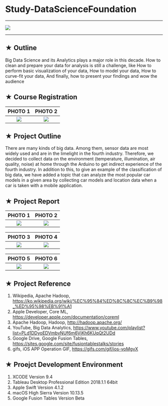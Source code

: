 # Study-DataScienceFoundation

* * *

<div id="container">
    <img src ="https://user-images.githubusercontent.com/20036523/43962784-863f6410-9cf3-11e8-939e-807a6dd0bf7e.gif"/>
</div>

* * *

## ★ Outline
Big Data Science and its Analytics plays a major role in this decade. How to clean and prepare your data for analysis is still a challenge, like How to perform basic visualization of your data, How to model your data, How to curve-fit your data, And finally, how to present your findings and wow the audience

## ★ Course Registration

|PHOTO 1|PHOTO 2|
|:-----:|:-----:|
|![](https://user-images.githubusercontent.com/20036523/43890123-d8cc3760-9c00-11e8-996a-5ca9c5150df8.jpg)|![](https://user-images.githubusercontent.com/20036523/43890124-d8f5f79e-9c00-11e8-8325-fcced06539e8.jpg)|

## ★ Project Outline
There are many kinds of big data. Among them, sensor data are most widely used and are in the
limelight in the fourth industry. Therefore, we decided to collect data on the environment
(temperature, illumination, air quality, noise) at home through the Arduino to get indirect
experience of the fourth industry. In addition to this, to give an example of the classification of
big data, we have added a topic that can analyze the most popular car models in a given area by
collecting car models and location data when a car is taken with a mobile application.

## ★ Project Report

|PHOTO 1|PHOTO 2|
|:-----:|:-----:|
|![](https://user-images.githubusercontent.com/20036523/43890133-de6f5ba2-9c00-11e8-8ac9-e2639de9c7d7.jpg)|![](https://user-images.githubusercontent.com/20036523/43890134-de9fc60c-9c00-11e8-8985-eb3e6f62135e.jpg)|

|PHOTO 3|PHOTO 4|
|:-----:|:-----:|
|![](https://user-images.githubusercontent.com/20036523/43890135-dec8d7a4-9c00-11e8-9d6c-b3f72f3dafb7.jpg)|![](https://user-images.githubusercontent.com/20036523/43890136-def2f4d0-9c00-11e8-9e8b-09df6aa83891.jpg)|

|PHOTO 5|PHOTO 6|
|:-----:|:-----:|
|![](https://user-images.githubusercontent.com/20036523/43890138-df1ad842-9c00-11e8-81bf-a5dc8d0b3f42.jpg)|![](https://user-images.githubusercontent.com/20036523/43890139-df45d51a-9c00-11e8-8696-381938845a26.jpg)|

## ★ Project Reference
1. Wikipedia, Apache Hadoop, https://ko.wikipedia.org/wiki/%EC%95%84%ED%8C%8C%EC%B9%98_%ED%95%98%EB%91%A1
2. Apple Developer, Core ML, https://developer.apple.com/documentation/coreml
3. Apache Hadoop, Hadoop, http://hadoop.apache.org/
4. YouTube, Big Data Analytics, https://www.youtube.com/playlist?list=PLd1DDyoEDVmbvNUf6m6VjKh6KUqQt2UDd
5. Google Drive, Google Fusion Tables, https://sites.google.com/site/fusiontablestalks/stories
6. gifs, iOS APP Operation GIF, https://gifs.com/gif/ios-voMgvX

## ★ Proejct Development Environment
1. XCODE Version 9.4
2. Tableau Desktop Professional Edition 2018.1.1 64bit
3. Apple Swift Version 4.1.2
4. macOS High Sierra Version 10.13.5
5. Google Fusion Tables Version Beta
